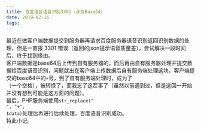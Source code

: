 ```yaml
---
title: 百度语音语音识别3301（涉及Base64）
date: 2019-02-16
tags:
---
```

最近在做客户端数据提交到服务器再请求百度服务器语音识别返回识别数据的处理，但是一直报 3301 错误（返回的json提示语音质量差），尝试解决一段时间后，终于找到缘由。<br>客户端数据是base64后上传到自有服务器的，而后再由自有服务器处理并提交数据给百度语音识别，问题就出在客户端上传数据后自有服务端处理这块，客户端提交的base64中的<code>+</code>号，到了自有服务端处理时，成为了<code> </code>（一个空格），被转换了，而我忘了这茬事了（虽然以前遇到过，但是这回一开始并没有想到可能是这方面的问题）。<br>最后，PHP服务端使用<code>str_replace(" ", "+", &dollar;data)</code>处理后再进行后续处理，百度语音识别成功。<br>特此小记。